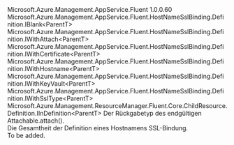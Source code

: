 <Type Name="IDefinition&lt;ParentT&gt;" FullName="Microsoft.Azure.Management.AppService.Fluent.HostNameSslBinding.Definition.IDefinition&lt;ParentT&gt;">
  <TypeSignature Language="C#" Value="public interface IDefinition&lt;ParentT&gt; : Microsoft.Azure.Management.AppService.Fluent.HostNameSslBinding.Definition.IBlank&lt;ParentT&gt;, Microsoft.Azure.Management.AppService.Fluent.HostNameSslBinding.Definition.IWithAttach&lt;ParentT&gt;, Microsoft.Azure.Management.AppService.Fluent.HostNameSslBinding.Definition.IWithCertificate&lt;ParentT&gt;, Microsoft.Azure.Management.AppService.Fluent.HostNameSslBinding.Definition.IWithHostname&lt;ParentT&gt;, Microsoft.Azure.Management.AppService.Fluent.HostNameSslBinding.Definition.IWithKeyVault&lt;ParentT&gt;, Microsoft.Azure.Management.AppService.Fluent.HostNameSslBinding.Definition.IWithSslType&lt;ParentT&gt;, Microsoft.Azure.Management.ResourceManager.Fluent.Core.ChildResource.Definition.IInDefinition&lt;ParentT&gt;" />
  <TypeSignature Language="ILAsm" Value=".class public interface auto ansi abstract IDefinition`1&lt;ParentT&gt; implements class Microsoft.Azure.Management.AppService.Fluent.HostNameSslBinding.Definition.IBlank`1&lt;!ParentT&gt;, class Microsoft.Azure.Management.AppService.Fluent.HostNameSslBinding.Definition.IWithAttach`1&lt;!ParentT&gt;, class Microsoft.Azure.Management.AppService.Fluent.HostNameSslBinding.Definition.IWithCertificate`1&lt;!ParentT&gt;, class Microsoft.Azure.Management.AppService.Fluent.HostNameSslBinding.Definition.IWithHostname`1&lt;!ParentT&gt;, class Microsoft.Azure.Management.AppService.Fluent.HostNameSslBinding.Definition.IWithKeyVault`1&lt;!ParentT&gt;, class Microsoft.Azure.Management.AppService.Fluent.HostNameSslBinding.Definition.IWithSslType`1&lt;!ParentT&gt;, class Microsoft.Azure.Management.ResourceManager.Fluent.Core.ChildResource.Definition.IInDefinition`1&lt;!ParentT&gt;" />
  <TypeSignature Language="DocId" Value="T:Microsoft.Azure.Management.AppService.Fluent.HostNameSslBinding.Definition.IDefinition`1" />
  <TypeSignature Language="VB.NET" Value="Public Interface IDefinition(Of ParentT)&#xA;Implements IBlank(Of ParentT), IInDefinition(Of ParentT), IWithAttach(Of ParentT), IWithCertificate(Of ParentT), IWithHostname(Of ParentT), IWithKeyVault(Of ParentT), IWithSslType(Of ParentT)" />
  <TypeSignature Language="F#" Value="type IDefinition&lt;'ParentT&gt; = interface&#xA;    interface IBlank&lt;'ParentT&gt;&#xA;    interface IWithHostname&lt;'ParentT&gt;&#xA;    interface IWithCertificate&lt;'ParentT&gt;&#xA;    interface IWithKeyVault&lt;'ParentT&gt;&#xA;    interface IWithSslType&lt;'ParentT&gt;&#xA;    interface IWithAttach&lt;'ParentT&gt;&#xA;    interface IInDefinition&lt;'ParentT&gt;" />
  <AssemblyInfo>
    <AssemblyName>Microsoft.Azure.Management.AppService.Fluent</AssemblyName>
    <AssemblyVersion>1.0.0.60</AssemblyVersion>
  </AssemblyInfo>
  <TypeParameters>
    <TypeParameter Name="ParentT" />
  </TypeParameters>
  <Interfaces>
    <Interface>
      <InterfaceName>Microsoft.Azure.Management.AppService.Fluent.HostNameSslBinding.Definition.IBlank&lt;ParentT&gt;</InterfaceName>
    </Interface>
    <Interface>
      <InterfaceName>Microsoft.Azure.Management.AppService.Fluent.HostNameSslBinding.Definition.IWithAttach&lt;ParentT&gt;</InterfaceName>
    </Interface>
    <Interface>
      <InterfaceName>Microsoft.Azure.Management.AppService.Fluent.HostNameSslBinding.Definition.IWithCertificate&lt;ParentT&gt;</InterfaceName>
    </Interface>
    <Interface>
      <InterfaceName>Microsoft.Azure.Management.AppService.Fluent.HostNameSslBinding.Definition.IWithHostname&lt;ParentT&gt;</InterfaceName>
    </Interface>
    <Interface>
      <InterfaceName>Microsoft.Azure.Management.AppService.Fluent.HostNameSslBinding.Definition.IWithKeyVault&lt;ParentT&gt;</InterfaceName>
    </Interface>
    <Interface>
      <InterfaceName>Microsoft.Azure.Management.AppService.Fluent.HostNameSslBinding.Definition.IWithSslType&lt;ParentT&gt;</InterfaceName>
    </Interface>
    <Interface>
      <InterfaceName>Microsoft.Azure.Management.ResourceManager.Fluent.Core.ChildResource.Definition.IInDefinition&lt;ParentT&gt;</InterfaceName>
    </Interface>
  </Interfaces>
  <Docs>
    <typeparam name="ParentT">Der Rückgabetyp des endgültigen Attachable.attach().</typeparam>
    <summary>
            Die Gesamtheit der Definition eines Hostnamens SSL-Bindung.
            </summary>
    <remarks>To be added.</remarks>
  </Docs>
  <Members />
</Type>